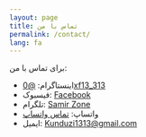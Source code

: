 ```yaml
---
layout: page
title: تماس با من
permalink: /contact/
lang: fa
---
```


برای تماس با من:

- اینستاگرام: [@0xf13_313](https://www.instagram.com/0xf13_313?igsh=MXZyeXR1b2hxODh6cg==)
- فیسبوک: [Facebook](https://www.facebook.com/share/16dUs3u6EN/)
- تلگرام: [Samir Zone](https://www.t.me/samir_zone)
- واتساپ: [تماس واتساپ](https://wa.me/790154633?text=Hi-samir)
- ایمیل: Kunduzi1313@gmail.com
